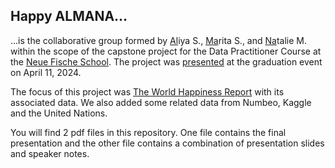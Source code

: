 ## Happy ALMANA...  

...is the collaborative group formed by  <ins>Al</ins>iya S., <ins>Ma</ins>rita S., and <ins>Na</ins>talie M. within the scope of the capstone project for the  Data Practitioner Course at the [Neue Fische School](https://www.neuefische.de/en).   The project was [presented](../Capstone_Happy_Almana/slides/Happy_Capstone.pdf) at the graduation event on April 11, 2024.

The focus of this project was [The World Happiness Report](https://worldhappiness.report/data/) with its associated data. We also added some related data from Numbeo, Kaggle and the United Nations. 

You will find 2 pdf files in this repository. One file contains the final presentation and the other file contains a combination of presentation slides and speaker notes. 




